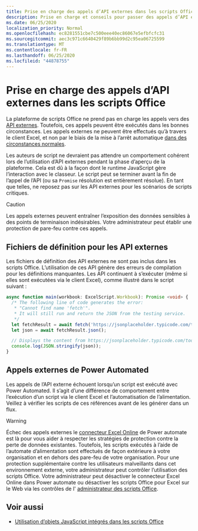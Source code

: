 ```yaml
---
title: Prise en charge des appels d’API externes dans les scripts Office
description: Prise en charge et conseils pour passer des appels d’API externes dans un script Office.
ms.date: 06/25/2020
localization_priority: Normal
ms.openlocfilehash: ec8281551cbe7c500eee40ec86067e5efbfcfc31
ms.sourcegitcommit: aec3c971c6640429f89b6bb99d2c95ea06725599
ms.translationtype: MT
ms.contentlocale: fr-FR
ms.lasthandoff: 06/25/2020
ms.locfileid: "44878755"
---
```

# <a name="external-api-call-support-in-office-scripts"></a>Prise en charge des appels d’API externes dans les scripts Office

La plateforme de scripts Office ne prend pas en charge les appels vers des [API externes](https://developer.mozilla.org/docs/Web/API). Toutefois, ces appels peuvent être exécutés dans les bonnes circonstances. Les appels externes ne peuvent être effectués qu’à travers le client Excel, et non par le biais de la mise à l’arrêt automatique [dans des circonstances normales](#external-calls-from-power-automate).

Les auteurs de script ne devraient pas attendre un comportement cohérent lors de l’utilisation d’API externes pendant la phase d’aperçu de la plateforme. Cela est dû à la façon dont le runtime JavaScript gère l’interaction avec le classeur. Le script peut se terminer avant la fin de l’appel de l’API (ou sa `Promise` résolution est entièrement résolue). En tant que telles, ne reposez pas sur les API externes pour les scénarios de scripts critiques.

> [!CAUTION]
> Les appels externes peuvent entraîner l’exposition des données sensibles à des points de terminaison indésirables. Votre administrateur peut établir une protection de pare-feu contre ces appels.

## <a name="definition-files-for-external-apis"></a>Fichiers de définition pour les API externes

Les fichiers de définition des API externes ne sont pas inclus dans les scripts Office. L’utilisation de ces API génère des erreurs de compilation pour les définitions manquantes. Les API continuent à s’exécuter (même si elles sont exécutées via le client Excel), comme illustré dans le script suivant :

```typescript
async function main(workbook: ExcelScript.Workbook): Promise <void> {
  /* The following line of code generates the error:
   * "Cannot find name 'fetch'".
   * It will still run and return the JSON from the testing service.
   */
  let fetchResult = await fetch('https://jsonplaceholder.typicode.com/todos/1');
  let json = await fetchResult.json();

  // Displays the content from https://jsonplaceholder.typicode.com/todos/1
  console.log(JSON.stringify(json));
}
```

## <a name="external-calls-from-power-automate"></a>Appels externes de Power Automated

Les appels de l’API externe échouent lorsqu’un script est exécuté avec Power Automated. Il s’agit d’une différence de comportement entre l’exécution d’un script via le client Excel et l’automatisation de l’alimentation. Veillez à vérifier les scripts de ces références avant de les générer dans un flux.

> [!WARNING]
> Échec des appels externes le [connecteur Excel Online](/connectors/excelonlinebusiness) de Power automate est là pour vous aider à respecter les stratégies de protection contre la perte de données existantes. Toutefois, les scripts exécutés à l’aide de l’automate d’alimentation sont effectués de façon extérieure à votre organisation et en dehors des pare-feu de votre organisation. Pour une protection supplémentaire contre les utilisateurs malveillants dans cet environnement externe, votre administrateur peut contrôler l’utilisation des scripts Office. Votre administrateur peut désactiver le connecteur Excel Online dans Power automate ou désactiver les scripts Office pour Excel sur le Web via les contrôles de l' [administrateur des scripts Office](https://support.microsoft.com/office/19d3c51a-6ca2-40ab-978d-60fa49554dcf).

## <a name="see-also"></a>Voir aussi

- [Utilisation d’objets JavaScript intégrés dans les scripts Office](javascript-objects.md)